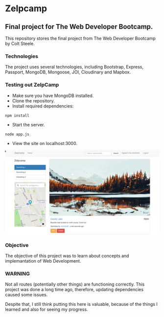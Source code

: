 # Zelpcamp
## Final project for The Web Developer Bootcamp.

This repository stores the final project from The Web Developer Bootcamp by Colt Steele. 

### Technologies

The project uses several technologies, including Bootstrap, Express, Passport, MongoDB, Mongoose, JOI, Cloudinary and Mapbox.

### Testing out ZelpCamp

- Make sure you have MongoDB installed.
- Clone the repository.
- Install required dependencies:
```
npm install
```
- Start the server.
```
node app.js
```
- View the site on localhost:3000.

![Zelpcamp](/public/Zelpcamp.png)

### Objective

The objective of this project was to learn about concepts and implemantation of Web Development.

### WARNING

Not all routes (potentially other things) are functioning correctly. This project was done a long time ago, therefore, updating dependencies caused some issues.

Despite that, I still think putting this here is valuable, because of the things I learned and also for seeing my progress.